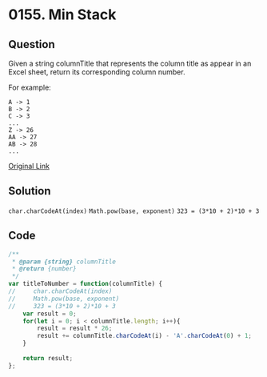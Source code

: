 # 0155. Min Stack

## Question
Given a string columnTitle that represents the column title as appear in an Excel sheet, return its corresponding column number.

For example:
```
A -> 1
B -> 2
C -> 3
...
Z -> 26
AA -> 27
AB -> 28 
...
```

[Original Link](https://leetcode.com/problems/excel-sheet-column-number/)

## Solution
`char.charCodeAt(index)`
`Math.pow(base, exponent)`
`323 = (3*10 + 2)*10 + 3`

## Code
```javascript
/**
 * @param {string} columnTitle
 * @return {number}
 */
var titleToNumber = function(columnTitle) {
//     char.charCodeAt(index)
//     Math.pow(base, exponent)
//     323 = (3*10 + 2)*10 + 3
    var result = 0;
    for(let i = 0; i < columnTitle.length; i++){
        result = result * 26;
        result += columnTitle.charCodeAt(i) - 'A'.charCodeAt(0) + 1;
    }
    
    return result;
};
```
